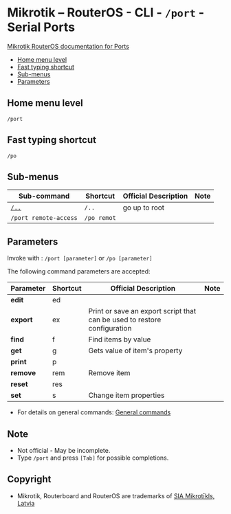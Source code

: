 # Mikrotik – RouterOS - CLI - `/port` - Serial Ports

[Mikrotik RouterOS documentation for Ports](https://help.mikrotik.com/docs/display/ROS/Ports)

- [Home menu level](#home-menu-level)
- [Fast typing shortcut](#fast-typing-shortcut)
- [Sub-menus](#sub-menus)
- [Parameters](#parameters)

## Home menu level

`/port`

## Fast typing shortcut

`/po`

## Sub-menus

| **Sub-command** | **Shortcut** | **Official Description** | **Note** |
|---|---|---|---|
| [`/..`](root-level.md) | `/..` | go up to root |  |
| `/port remote-access` | `/po remot` |  |  | 

## Parameters

Invoke with : `/port [parameter]` or `/po [parameter]`

The following command parameters are accepted:

| **Parameter** | **Shortcut** | **Official Description** | **Note** |
|---|---|---|---|
| **edit** | ed |  | 
| **export** | ex | Print or save an export script that can be used to restore configuration |  |
| **find** | f  | Find items by value |  |
| **get** | g | Gets value of item's property |  |
| **print** | p |  |  |
| **remove** | rem | Remove item |  |
| **reset** | res |  |  |
| **set** | s | Change item properties |  |

- For details on general commands: [General commands](general-commands.md)

## Note
- Not official - May be incomplete.
- Type `/port` and press `[Tab]` for possible completions. 

## Copyright
- Mikrotik, Routerboard and RouterOS are trademarks of [SIA Mikrotīkls, Latvia](https://www.mikrotik.com)
